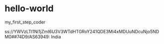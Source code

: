 # hello-world
my_first_step_coder


ss://YWVzLTI1Ni1jZmI6U3V3WTdHTGRoY241QDE3Mi4xMDUuNDcuNjo5NDM0##74D9/AS63949: India

